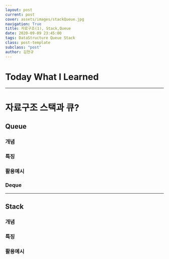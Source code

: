 ```yaml
---
layout: post
current: post
cover: assets/images/stackQueue.jpg
navigation: True
title: 자료구조(1), Stack,Queue
date: 2020-09-09 23:45:00
tags: DataStructure Queue Stack
class: post-template
subclass: "post"
author: 김현규
---
```


# Today What I Learned

<hr>

# 자료구조 스택과 큐?

## Queue

### 개념

### 특징

### 활용예시

### Deque

<hr>

## Stack

### 개념

### 특징

### 활용예시
